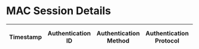 # MAC Session Details
| Timestamp | Authentication ID | Authentication Method | Authentication Protocol | User Name | IP Address | MAC Address | Switch Name | Switch IP | Switch Port | ISE Server | Audit Session ID | Policy | Execution Steps | Input Packets | Output Packets | Device Type | Identity Group | Location | Posture Status | Selected Profile | Service Type | VLAN | Message Code |
| --------  | ----------------- | --------------------- | ----------------------- | --------- | ---------- | ----------- | ----------- | --------- | ----------- | ---------- | ---------------- | ------ | --------------- | ------------- | -------------- | ----------- | -------------- | -------- | -------------- | ---------------- | ------------ | ---- | ------------ |